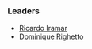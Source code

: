 ### Leaders

* [Ricardo Iramar](mailto:ricardo.iramar@owasp.org)
* [Dominique Righetto](mailto:dominique.righetto@owasp.org)
